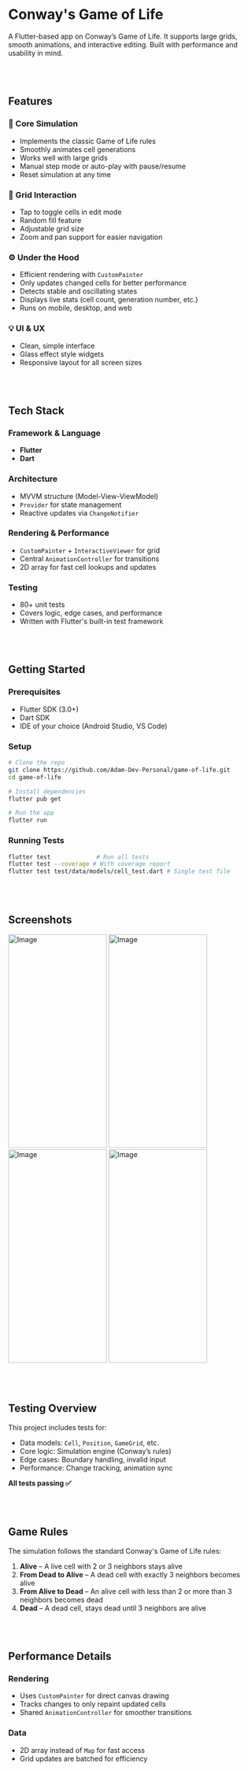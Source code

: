 # Conway's Game of Life

A Flutter-based app on Conway’s Game of Life. It supports large grids, smooth animations, and interactive editing. Built with performance and usability in mind.

<br/><br/>

## Features

### 🧬 Core Simulation
- Implements the classic Game of Life rules
- Smoothly animates cell generations
- Works well with large grids
- Manual step mode or auto-play with pause/resume
- Reset simulation at any time

### 🎨 Grid Interaction
- Tap to toggle cells in edit mode
- Random fill feature
- Adjustable grid size
- Zoom and pan support for easier navigation

### ⚙️ Under the Hood
- Efficient rendering with `CustomPainter`
- Only updates changed cells for better performance
- Detects stable and oscillating states
- Displays live stats (cell count, generation number, etc.)
- Runs on mobile, desktop, and web

### 💡 UI & UX
- Clean, simple interface
- Glass effect style widgets
- Responsive layout for all screen sizes

<br/><br/>

## Tech Stack

### Framework & Language
- **Flutter**
- **Dart**

### Architecture
- MVVM structure (Model-View-ViewModel)
- `Provider` for state management
- Reactive updates via `ChangeNotifier`

### Rendering & Performance
- `CustomPainter` + `InteractiveViewer` for grid
- Central `AnimationController` for transitions
- 2D array for fast cell lookups and updates

### Testing
- 80+ unit tests
- Covers logic, edge cases, and performance
- Written with Flutter's built-in test framework

<br/><br/>

## Getting Started

### Prerequisites
- Flutter SDK (3.0+)
- Dart SDK
- IDE of your choice (Android Studio, VS Code)

### Setup

```bash
# Clone the repo
git clone https://github.com/Adam-Dev-Personal/game-of-life.git
cd game-of-life

# Install dependencies
flutter pub get

# Run the app
flutter run
```

### Running Tests

```bash
flutter test             # Run all tests
flutter test --coverage # With coverage report
flutter test test/data/models/cell_test.dart # Single test file
```

<br/><br/>

## Screenshots

<img width="200" height="434" alt="Image" src="https://github.com/user-attachments/assets/6d81cb58-afd3-4cb4-ab2d-2d25dc5105ad" />
<img width="200" height="434" alt="Image" src="https://github.com/user-attachments/assets/7fa9c7ba-0549-44aa-a96a-7a290555591d" />
<img width="200" height="434" alt="Image" src="https://github.com/user-attachments/assets/3824d1f6-7f90-4ac4-ae4a-bdbc9bb28307" />
<img width="200" height="434" alt="Image" src="https://github.com/user-attachments/assets/44b6786d-525d-4fb6-838e-d7f21d381aa1" />

<br/><br/>

## Testing Overview

This project includes tests for:

- Data models: `Cell`, `Position`, `GameGrid`, etc.
- Core logic: Simulation engine (Conway’s rules)
- Edge cases: Boundary handling, invalid input
- Performance: Change tracking, animation sync

**All tests passing ✅**

<br/><br/>

## Game Rules

The simulation follows the standard Conway's Game of Life rules:

1. **Alive** – A live cell with 2 or 3 neighbors stays alive  
2. **From Dead to Alive** – A dead cell with exactly 3 neighbors becomes alive  
3. **From Alive to Dead** – An alive cell with less than 2 or more than 3 neighbors becomes dead
4. **Dead** – A dead cell, stays dead until 3 neighbors are alive

<br/><br/>

## Performance Details

### Rendering
- Uses `CustomPainter` for direct canvas drawing
- Tracks changes to only repaint updated cells
- Shared `AnimationController` for smoother transitions

### Data
- 2D array instead of `Map` for fast access
- Grid updates are batched for efficiency
